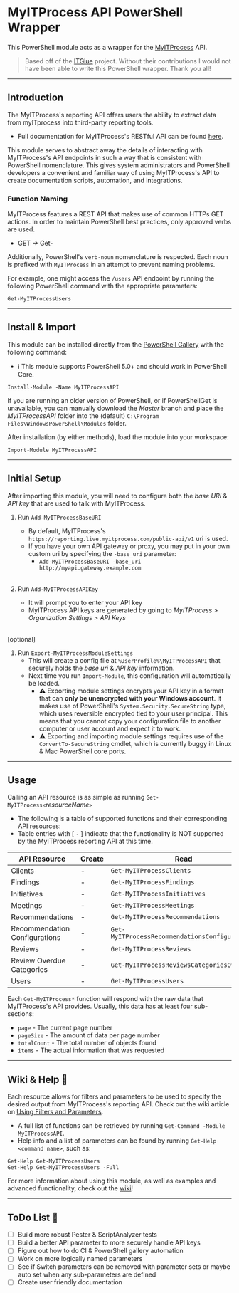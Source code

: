 # MyITProcess API PowerShell Wrapper

This PowerShell module acts as a wrapper for the [MyITProcess](https://www.trumethods.com/myitprocess) API.

> Based off of the [ITGlue](https://github.com/itglue/powershellwrapper) project. Without their contributions I would not have been able to write this PowerShell wrapper. Thank you all!

---

## Introduction

The MyITProcess's reporting API offers users the ability to extract data from myITprocess into third-party reporting tools.
- Full documentation for MyITProcess's RESTful API can be found [here](https://reporting.live.myitprocess.com/index.html).

This module serves to abstract away the details of interacting with MyITProcess's API endpoints in such a way that is consistent with PowerShell nomenclature. This gives system administrators and PowerShell developers a convenient and familiar way of using MyITProcess's API to create documentation scripts, automation, and integrations.

### Function Naming

MyITProcess features a REST API that makes use of common HTTPs GET actions. In order to maintain PowerShell best practices, only approved verbs are used.
- GET -> Get-

Additionally, PowerShell's `verb-noun` nomenclature is respected. Each noun is prefixed with `MyITProcess` in an attempt to prevent naming problems.

For example, one might access the `/users` API endpoint by running the following PowerShell command with the appropriate parameters:

```posh
Get-MyITProcessUsers
```

---

## Install & Import

This module can be installed directly from the [PowerShell Gallery](https://www.powershellgallery.com/packages/MyITProcessAPI) with the following command:
- :information_source: This module supports PowerShell 5.0+ and should work in PowerShell Core.
```posh
Install-Module -Name MyITProcessAPI
```

If you are running an older version of PowerShell, or if PowerShellGet is unavailable, you can manually download the *Master* branch and place the *MyITProcessAPI* folder into the (default) `C:\Program Files\WindowsPowerShell\Modules` folder.

After installation (by either methods), load the module into your workspace:

```posh
Import-Module MyITProcessAPI
```

---
## Initial Setup

After importing this module, you will need to configure both the *base URI* & *API key* that are used to talk with MyITProcess.

1. Run `Add-MyITProcessBaseURI`
   - By default, MyITProcess's `https://reporting.live.myitprocess.com/public-api/v1` uri is used.
   - If you have your own API gateway or proxy, you may put in your own custom uri by specifying the `-base_uri` parameter:
     -  `Add-MyITProcessBaseURI -base_uri http://myapi.gateway.example.com`
<br><br>


2. Run `Add-MyITProcessAPIKey`
   - It will prompt you to enter your API key
   - MyITProcess API keys are generated by going to *MyITProcess > Organization Settings > API Keys*
<br><br>

[optional]
1. Run `Export-MyITProcessModuleSettings`
   - This will create a config file at `%UserProfile%\MyITProcessAPI` that securely holds the *base uri* & *API key* information.
   - Next time you run `Import-Module`, this configuration will automatically be loaded.
      - :warning: Exporting module settings encrypts your API key in a format that can **only be unencrypted with your Windows account**. It makes use of PowerShell's `System.Security.SecureString` type, which uses reversible encrypted tied to your user principal. This means that you cannot copy your configuration file to another computer or user account and expect it to work.
      - :warning: Exporting and importing module settings requires use of the `ConvertTo-SecureString` cmdlet, which is currently buggy in Linux & Mac PowerShell core ports.

---
## Usage

Calling an API resource is as simple as running `Get-MyITProcess<`*resourceName*`>`
   - The following is a table of supported functions and their corresponding API resources:
   - Table entries with [ `-` ] indicate that the functionality is NOT supported by the MyITProcess reporting API at this time.

| API Resource                  | Create    | Read                                              | Update    | Delete    |
| ----------------------------- | --------- | ------------------------------------------------- | --------- | --------- |
| Clients                       | -         | `Get-MyITProcessClients`                          | -         | -         |
| Findings                      | -         | `Get-MyITProcessFindings`                         | -         | -         |
| Initiatives                   | -         | `Get-MyITProcessInitiatives`                      | -         | -         |
| Meetings                      | -         | `Get-MyITProcessMeetings`                         | -         | -         |
| Recommendations               | -         | `Get-MyITProcessRecommendations`                  | -         | -         |
| Recommendation Configurations | -         | `Get-MyITProcessRecommendationsConfigurations`    | -         | -         |
| Reviews                       | -         | `Get-MyITProcessReviews`                          | -         | -         |
| Review Overdue Categories     | -         | `Get-MyITProcessReviewsCategoriesOverdue`         | -         | -         |
| Users                         | -         | `Get-MyITProcessUsers`                            | -         | -         |

Each `Get-MyITProcess*` function will respond with the raw data that MyITProcess's API provides. Usually, this data has at least four sub-sections:

- `page` - The current page number
- `pageSize` - The amount of data per page number
- `totalCount` - The total number of objects found
- `items` - The actual information that was requested

---
## Wiki & Help :blue_book:

Each resource allows for filters and parameters to be used to specify the desired output from MyITProcess's reporting API. Check out the wiki article on [Using Filters and Parameters](https://github.com/Celerium/MyITProcess-PowerShellWrapper/wiki/Using-Filters-and-Parameters).

  - A full list of functions can be retrieved by running `Get-Command -Module MyITProcessAPI`.
  - Help info and a list of parameters can be found by running `Get-Help <command name>`, such as:

```posh
Get-Help Get-MyITProcessUsers
Get-Help Get-MyITProcessUsers -Full
```
For more information about using this module, as well as examples and advanced functionality, check out the [wiki](https://github.com/Celerium/MyITProcess-PowerShellWrapper/wiki)!

---
## ToDo List :dart:

- [ ] Build more robust Pester & ScriptAnalyzer tests
- [ ] Build a better API parameter to more securely handle API keys
- [ ] Figure out how to do CI & PowerShell gallery automation
- [ ] Work on more logically named parameters
- [ ] See if Switch parameters can be removed with parameter sets or maybe auto set when any sub-parameters are defined
- [ ] Create user friendly documentation